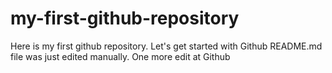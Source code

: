 # my-first-github-repository
Here is my first github repository. Let's get started with Github
README.md file was just edited manually. One more edit at Github
